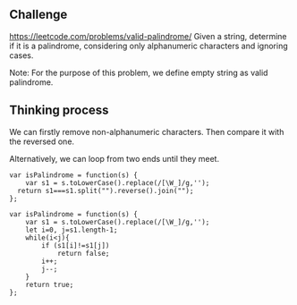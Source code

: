 ## Challenge
https://leetcode.com/problems/valid-palindrome/
Given a string, determine if it is a palindrome, considering only alphanumeric characters and ignoring cases.

Note: For the purpose of this problem, we define empty string as valid palindrome.

## Thinking process
We can firstly remove non-alphanumeric characters. Then compare it with the reversed one.

Alternatively, we can loop from two ends until they meet.

```
var isPalindrome = function(s) {
    var s1 = s.toLowerCase().replace(/[\W_]/g,'');
  return s1===s1.split("").reverse().join("");
};
```
```
var isPalindrome = function(s) {
    var s1 = s.toLowerCase().replace(/[\W_]/g,'');
    let i=0, j=s1.length-1;
    while(i<j){
        if (s1[i]!=s1[j])
            return false;
        i++;
        j--;
    }    
    return true;
};
```
